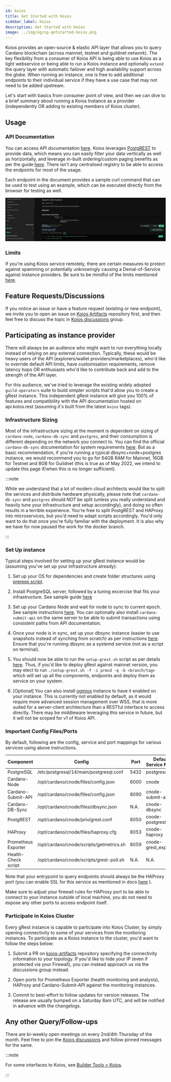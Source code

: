 ```yaml
---
id: koios
title: Get Started with Koios
sidebar_label: Koios
description: Get Started with Koios
image: ../img/og/og-getstarted-koios.png
---
```


Koios provides an open-source & elastic API layer that allows you to query Cardano blockchain (across mainnet, testnet and guildnet network).
The key flexibility from a consumer of Koios API is being able to use Koios as a light webservice or being able to run a Koios instance and optionally `extend` the query layer with automatic failover and high availability support across the globe. When running an instance, one is free to add additional endpoints to their individual service if they have a use case that may not need to be added upstream.

Let's start with basics from consumer point of view, and then we can dive to a brief summary about running a Koios Instance as a provider (independently OR adding to existing members of Koios cluster).

## Usage

### API Documentation

You can access API documentation [here](https://api.koios.rest). Koios leverages [PostgREST](https://postgrest.org/) to provide data, which means you can easily filter your data vertically as well as horizontally, and leverage in-built ordering/custom paging benefits as per the guide [here](https://api.koios.rest/#overview--api-usage). There isn't any centralised registry to be able to access the endpoints for most of the usage.

Each endpoint in the document provides a sample curl command that can be used to test using an example, which can be executed directly from the browser for testing as well.

![img](../../static/img/get-started/koios/1-usage.png)
 
### Limits

If you're using Koios service remotely, there are certain measures to protect against spamming or potentially unknowingly causing a Denial-of-Service against instance providers. Be sure to be mindful of the limits mentioned [here](https://api.koios.rest/#overview--limits).

## Feature Requests/Discussions

If you notice an issue or have a feature request (existing or new endpoint), we invite you to open an issue on [Koios Artifacts](https://github.com/cardano-community/koios-artifacts) repository first, and then feel free to discuss the topic in [Koios discussions](https://t.me/+zE4Lce_QUepiY2U1) group.

## Participating as instance provider

There will always be an audience who might want to run everything locally instead of relying on any external connection. Typically, these would be heavy users of the API (explorers/wallet providers/marketplaces), who'd like to override default API limits, have customisation requirements, remove latency hops OR enthusiasts who'd like to contribute back and add to the strength of the API layer.

For this audience, we've tried to leverage the existing widely adopted `guild-operators` suite to build simpler scripts that'd allow you to create a gRest instance. This independent gRest instance will give you 100% of features and compatibility with the API documentation hosted on api.koios.rest (assuming it's built from the latest `koios` tags).

### Infrastructure Sizing

Most of the infrastructure sizing at the moment is dependent on sizing of `cardano-node`, `cardano-db-sync` and `postgres`, and their consumption is different depending on the network you connect to. You can find the official `cardano-db-sync` documentation for system requirements [here](https://github.com/input-output-hk/cardano-db-sync#system-requirements). But as a basic recommendation, if you're running a typical dbsync+node+postgres instance, we would recommend you to go for 64GB RAM for Mainnet, 16GB for Testnet and 8GB for Guildnet (this is true as of May 2022, we intend to update this page if/when this is no longer sufficient).

:::note

While we understand that a lot of modern cloud architects would like to split the services and distribute hardware physically, please note that `cardano-db-sync` and `postgres` should *NOT* be split (unless you really understand and heavily tune your infrastructure and setup accordingly), and doing so often results in a terrible experience. You're free to split PostgREST and HAProxy into microservices, but you'd need to adapt scripts accordingly. You'd only want to do that once you're fully familiar with the deployment. It is also why we have for now paused the work for the docker branch.

:::

### Set Up instance

Typical steps involved for setting up your gRest instance would be (assuming you've set up your infrastructure already):

1. Set up your OS for dependencies and create folder structures using [prereqs script](https://cardano-community.github.io/guild-operators/basics/#pre-requisites).

2. Install PostgreSQL server, followed by a tuning excercise that fits your infrastructure. See sample guide [here](https://cardano-community.github.io/guild-operators/Appendix/postgres/)

3. Set up your Cardano Node and wait for node to sync to current epoch. See sample instructions [here](https://cardano-community.github.io/guild-operators/Build/node-cli/). You can optionally also install `cardano-submit-api` on the same server to be able to submit transactions using consistent paths from API documentation.

4. Once your node is in sync, set up your dbsync instance (easier to use snapshots instead of synching from scratch) as per instructions [here](https://cardano-community.github.io/guild-operators/Build/dbsync/). Ensure that you're running dbsync as a systemd service (not as a script on terminal).

5. You should now be able to run the `setup-grest.sh` script as per details [here](https://cardano-community.github.io/guild-operators/Build/grest/#setup). Thus, if you'd like to deploy gRest against mainnet version, you may elect to run `./setup-grest.sh -f -i prmcd -q -b <branch/tag>` which will set up all the components, endpoints and deploy them as service on your system.

6. [Optional] You can also install [ogmios](https://ogmios.dev) instance to have it enabled on your instance. This is currently not enabled by default, as it would require more advanced session management over WSS, that is more suited for a server-client architecture than a RESTful interface to access directly. There may be middleware leveraging this service in future, but it will not be scoped for v1 of Koios API.

### Important Config Files/Ports

By default, following are the config, service and port mappings for various services using above instructions.


|Component          | Config                                  | Port  | Default Service Name |
|-------------------|-----------------------------------------|-------|----------------------|
|PostgreSQL         | /etc/postgresql/14/main/postgresql.conf | 5432  | postgresql           |
|Cardano-Node       | /opt/cardano/cnode/files/config.json    | 6000  | cnode                |
|Cardano-Submit-API | /opt/cardano/cnode/files/config.json    | 8090  | cnode-submit-api     |
|Cardano-DB-Sync    | /opt/cardano/cnode/files/dbsync.json    | N.A.  | cnode-dbsync         |
|PostgREST          | /opt/cardano/cnode/priv/grest.conf      | 8050  | cnode-postgrest      |
|HAProxy            | /opt/cardano/cnode/files/haproxy.cfg    | 8053  | cnode-haproxy        |
|Prometheus Exporter| /opt/cardano/cnode/scripts/getmetrics.sh| 8059  | cnode-grest_exporter |
|Health-Check script| /opt/cardano/cnode/scripts/grest-poll.sh| N.A.  | N.A.                 |

Note that your entrypoint to query endpoints should always be the HAProxy port (you can enable SSL for this service as mentioned in docs [here](https://cardano-community.github.io/guild-operators/Build/grest/#tls) ).

Make sure to adjust your firewall rules for HAProxy port to be able to connect to your instance outside of local machine, you do not need to expose any other ports to access endpoint itself.

### Participate in Koios Cluster

Every gRest instance is capable to participate into Koios Cluster, by simply opening connectivity to some of your services from the monitoring instances. To participate as a Koios instance to the cluster, you'd want to follow the steps below:

1. Submit a PR on [koios-artifacts](https://github.com/cardano-community/koios-artifacts/tree/main/topology) repository specifying the connectivity information to your topology. If you'd like to hide your IP (even if protected via your Firewall), you can instead approach us via the discussions group instead.

2. Open ports for Prometheus Exporter (health monitoring and analysis), HAProxy and Cardano-Submit-API against the monitoring instances.

3. Commit to best-effort to follow updates for version releases. The release are usually bumped on a Saturday 8am UTC, and will be notified in advance with the changelogs.

## Any other Query/Follow-ups

There are bi-weekly open meetings on every 2nd/4th Thursday of the month. Feel free to join the [Koios discussions](https://t.me/+zE4Lce_QUepiY2U1) and follow pinned messages for the same.

:::note

For some interfaces to Koios, see [Builder Tools > Koios](/tools?tags=koios).

:::
